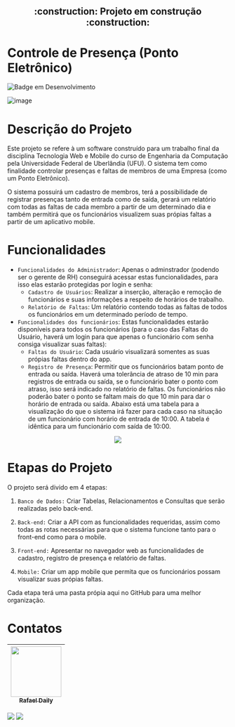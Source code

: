 
<h2 align="center"> 
    :construction:  Projeto em construção  :construction:
</h2>

# Controle de Presença (Ponto Eletrônico)

![Badge em Desenvolvimento](http://img.shields.io/static/v1?label=STATUS&message=EM%20DESENVOLVIMENTO&color=GREEN&style=for-the-badge)


![image](https://user-images.githubusercontent.com/119074384/215282635-53443d7a-c311-4fa8-acc6-c5f9bbef17d1.png)





# Descrição do Projeto
Este projeto se refere à um software construído para um trabalho final da disciplina Tecnologia Web e Mobile do curso de Engenharia da Computação pela Universidade Federal de Uberlândia (UFU). O sistema tem como finalidade controlar presenças e faltas de membros de uma Empresa  (como um Ponto Eletrônico).

O sistema possuirá um cadastro de membros, terá a possibilidade de registrar presenças tanto de entrada como de saída, gerará um relatório com todas as faltas de cada membro a partir de um determinado dia e também permitirá que os funcionários visualizem suas própias faltas a partir de um aplicativo mobile.


# Funcionalidades

- `Funcionalidades do Administrador`: Apenas o adminstrador (podendo ser o gerente de RH) conseguirá acessar estas funcionalidades, para isso elas estarão protegidas por login e senha:
    - `Cadastro de Usuários`: Realizar a inserção, alteração e remoção de funcionários e suas informações a respeito de horários de trabalho.
    - `Relatório de Faltas`: Um relatório contendo todas as faltas de todos os funcionários em um determinado período de tempo.
- `Funcionalidades dos funcionários`: Estas funcionalidades estarão disponíveis para todos os funcionários (para o caso das Faltas do Usuário, haverá um login para que apenas o funcionário com senha consiga visualizar suas faltas):
    - `Faltas do Usuário`: Cada usuário visualizará somentes as suas própias faltas dentro do app.
    - `Registro de Presença`: Permitir que os funcionários batam ponto de entrada ou saída. Haverá uma tolerância de atraso de 10 min para registros de entrada ou saída, se o funcionário bater o ponto com atraso, isso será indicado no relatório de faltas. Os funcionários não poderão bater o ponto se faltam mais do que 10 min para dar o horário de entrada ou saída. Abaixo está uma tabela para a visualização do que o sistema irá fazer para cada caso na situação de um funcionário com horário de entrada de 10:00. A tabela é idêntica para um funcionário com saída de 10:00.

<p align="center">
  <img src="https://user-images.githubusercontent.com/119074384/215286872-e84d7740-55dd-439f-b162-868c0ef0cf5e.png" />
</p>



# Etapas do Projeto

O projeto será divido em 4 etapas:

1. `Banco de Dados:` Criar Tabelas, Relacionamentos e Consultas que serão realizadas pelo back-end.

2. `Back-end:` Criar a API com as funcionalidades requeridas, assim como todas as rotas necessárias para que o sistema funcione tanto para o front-end como para o mobile.

3. `Front-end:` Apresentar no navegador web as funcionalidades de cadastro, registro de presença e relatório de faltas.

4. `Mobile:` Criar um app mobile que permita que os funcionários possam visualizar suas própias faltas.

Cada etapa terá uma pasta própia aqui no GitHub para uma melhor organização.

# Contatos

|  [<img src="https://user-images.githubusercontent.com/119074384/215287567-3e825a20-afc6-4f63-9cc4-a1efa604560c.png" width=115><br><sub>Rafael Daily</sub>](https://github.com/rafaeldaily14)|
| :---:

[<img src="https://img.shields.io/badge/linkedin-%230077B5.svg?&style=for-the-badge&logo=linkedin&logoColor=white" />](https://www.linkedin.com/in/rafael-daily-santos-martins-9138741b3/)
[<img src="https://img.shields.io/badge/Gmail-D14836?style=for-the-badge&logo=gmail&logoColor=white" />](mailto:rafaeldaily1414@gmail.com?subject=[GitHub]%20Source%20Han%20Sans)

